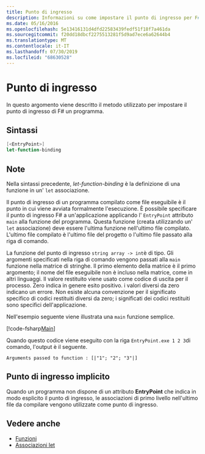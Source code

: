 ```yaml
---
title: Punto di ingresso
description: Informazioni su come impostare il punto di ingresso per F# un programma compilato come file eseguibile, in cui viene avviata formalmente l'esecuzione.
ms.date: 05/16/2016
ms.openlocfilehash: 5e13416131d4dfd22583439fedf51f18f7a461da
ms.sourcegitcommit: f20dd18dbcf2275513281f5d9ad7ece6a62644b4
ms.translationtype: MT
ms.contentlocale: it-IT
ms.lasthandoff: 07/30/2019
ms.locfileid: "68630528"
---
```

# <a name="entry-point"></a>Punto di ingresso

In questo argomento viene descritto il metodo utilizzato per impostare il punto di ingresso di F# un programma.

## <a name="syntax"></a>Sintassi

```fsharp
[<EntryPoint>]
let-function-binding
```

## <a name="remarks"></a>Note

Nella sintassi precedente, *let-function-binding* è la definizione di una funzione in un' `let` associazione.

Il punto di ingresso di un programma compilato come file eseguibile è il punto in cui viene avviata formalmente l'esecuzione. È possibile specificare il punto di ingresso F# a un'applicazione applicando l' `EntryPoint` attributo `main` alla funzione del programma. Questa funzione (creata utilizzando un' `let` associazione) deve essere l'ultima funzione nell'ultimo file compilato. L'ultimo file compilato è l'ultimo file del progetto o l'ultimo file passato alla riga di comando.

La funzione del punto di ingresso `string array -> int`è di tipo. Gli argomenti specificati nella riga di comando vengono passati alla `main` funzione nella matrice di stringhe. Il primo elemento della matrice è il primo argomento; il nome del file eseguibile non è incluso nella matrice, come in altri linguaggi. Il valore restituito viene usato come codice di uscita per il processo. Zero indica in genere esito positivo. i valori diversi da zero indicano un errore. Non esiste alcuna convenzione per il significato specifico di codici restituiti diversi da zero; i significati dei codici restituiti sono specifici dell'applicazione.

Nell'esempio seguente viene illustrata una `main` funzione semplice.

[!code-fsharp[Main](~/samples/snippets/fsharp/entry-point/snippet501.fs)]

Quando questo codice viene eseguito con la riga `EntryPoint.exe 1 2 3`di comando, l'output è il seguente.

```console
Arguments passed to function : [|"1"; "2"; "3"|]
```

## <a name="implicit-entry-point"></a>Punto di ingresso implicito

Quando un programma non dispone di un attributo **EntryPoint** che indica in modo esplicito il punto di ingresso, le associazioni di primo livello nell'ultimo file da compilare vengono utilizzate come punto di ingresso.

## <a name="see-also"></a>Vedere anche

- [Funzioni](index.md)
- [Associazioni let](let-bindings.md)
